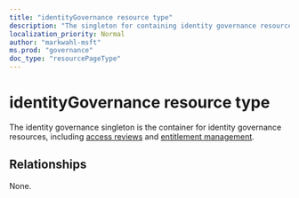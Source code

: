 ```yaml
---
title: "identityGovernance resource type"
description: "The singleton for containing identity governance resources."
localization_priority: Normal
author: "markwahl-msft"
ms.prod: "governance"
doc_type: "resourcePageType"
---
```


# identityGovernance resource type

The identity governance singleton is the container for identity governance resources, including [access reviews](acessreviewsv2-root.md) and [entitlement management](entitlementmanagement-root.md).

## Relationships
None.

